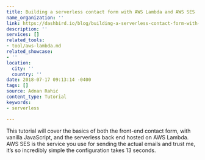 ```yaml
---
title: Building a serverless contact form with AWS Lambda and AWS SES
name_organization: ''
link: https://dashbird.io/blog/building-a-serverless-contact-form-with-aws-lambda-and-aws-ses/
description: ''
services: []
related_tools:
- tool/aws-lambda.md
related_showcase:
- ''
location:
  city: ''
  country: ''
date: 2018-07-17 09:13:14 -0400
tags: []
source: Adnan Rahić
content_type: Tutorial
keywords:
- serverless

---
```

This tutorial will cover the basics of both the front-end contact form, with vanilla JavaScript, and the serverless back end hosted on AWS Lambda. AWS SES is the service you use for sending the actual emails and trust me, it’s so incredibly simple the configuration takes 13 seconds.